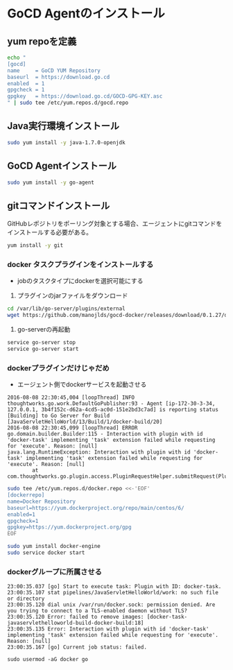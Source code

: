 #  GoCD Agentのインストール

## yum repoを定義

 ```sh
echo "
[gocd]
name     = GoCD YUM Repository
baseurl  = https://download.go.cd
enabled  = 1
gpgcheck = 1
gpgkey   = https://download.go.cd/GOCD-GPG-KEY.asc
" | sudo tee /etc/yum.repos.d/gocd.repo
```

## Java実行環境インストール

```sh
sudo yum install -y java-1.7.0-openjdk
```

## GoCD Agentインストール

```sh
sudo yum install -y go-agent
```

## gitコマンドインストール

 GitHubレポジトリをポーリング対象とする場合、エージェントにgitコマンドをインストールする必要がある。

 ```sh
yum install -y git
```

### docker タスクプラグインをインストールする
  - jobのタスクタイプにdockerを選択可能にする

  1. プラグインのjarファイルをダウンロード
 
 ```sh
cd /var/lib/go-server/plugins/external
wget https://github.com/manojlds/gocd-docker/releases/download/0.1.27/docker-task-assembly-0.1.27.jar
```

  1. go-serverの再起動
  
 ```sh
service go-server stop
service go-server start
```

### dockerプラグインだけじゃだめ
 - エージェント側でdockerサービスを起動させる

```
2016-08-08 22:30:45,004 [loopThread] INFO  thoughtworks.go.work.DefaultGoPublisher:93 - Agent [ip-172-30-3-34, 127.0.0.1, 3b4f152c-d62a-4cd5-ac0d-151e2bd3c7ad] is reporting status [Building] to Go Server for Build [JavaServletHelloWorld/13/Build/1/docker-build/20]
2016-08-08 22:30:45,099 [loopThread] ERROR go.domain.builder.Builder:115 - Interaction with plugin with id 'docker-task' implementing 'task' extension failed while requesting for 'execute'. Reason: [null]
java.lang.RuntimeException: Interaction with plugin with id 'docker-task' implementing 'task' extension failed while requesting for 'execute'. Reason: [null]
        at com.thoughtworks.go.plugin.access.PluginRequestHelper.submitRequest(PluginRequestHelper.java:41)
```

```sh
sudo tee /etc/yum.repos.d/docker.repo <<-'EOF'
[dockerrepo]
name=Docker Repository
baseurl=https://yum.dockerproject.org/repo/main/centos/6/
enabled=1
gpgcheck=1
gpgkey=https://yum.dockerproject.org/gpg
EOF

sudo yum install docker-engine
sudo service docker start
```

### dockerグループに所属させる

```
23:00:35.037 [go] Start to execute task: Plugin with ID: docker-task.
23:00:35.107 stat pipelines/JavaServletHelloWorld/work: no such file or directory
23:00:35.120 dial unix /var/run/docker.sock: permission denied. Are you trying to connect to a TLS-enabled daemon without TLS?
23:00:35.120 Error: failed to remove images: [docker-task-javaservlethelloworld-build-docker-build:18]
23:00:35.135 Error: Interaction with plugin with id 'docker-task' implementing 'task' extension failed while requesting for 'execute'. Reason: [null]
23:00:35.167 [go] Current job status: failed.
```

```
sudo usermod -aG docker go
```


